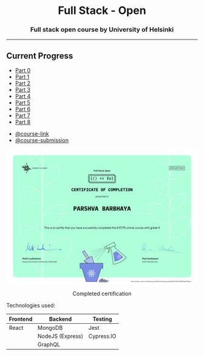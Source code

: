 <h1 align="center">Full Stack - Open</h1>
<h3 align="center">Full stack open course by University of Helsinki</h3>

<hr>

## Current Progress

* [Part 0](https://github.com/parshva-b/fullstack-open/tree/master/part0)
* [Part 1](https://github.com/parshva-b/fullstack-open/tree/master/part1)
* [Part 2](https://github.com/parshva-b/fullstack-open/tree/master/part2)
* [Part 3](https://github.com/parshva-b/fullstack-open/tree/master/part3/phonebook)
* [Part 4](https://github.com/parshva-b/fullstack-open/tree/master/part4/blogs-backend)
* [Part 5](https://github.com/parshva-b/fullstack-open/tree/master/part5)
* [Part 6](https://github.com/parshva-b/fullstack-open/tree/master/part6)
* [Part 7](https://github.com/parshva-b/fullstack-open/tree/master/part7)
* [Part 8](https://github.com/parshva-b/fullstack-open/tree/master/part8/library)

- [@course-link](https://fullstackopen.com/en/)
- [@course-submission](https://studies.cs.helsinki.fi/fullstackopen2019/#/)

<div align = "center" >
    <img src = "./certificate.png" width = auto heigth = "400px" alt = "Certificate" />
    <p> Completed certification </p>
</div>

Technologies used:

| Frontend | Backend | Testing |
| --- | --- | --- |
| React | MongoDB | Jest |
|  | NodeJS (Express) | Cypress.IO |
|  | GraphQL |  |
